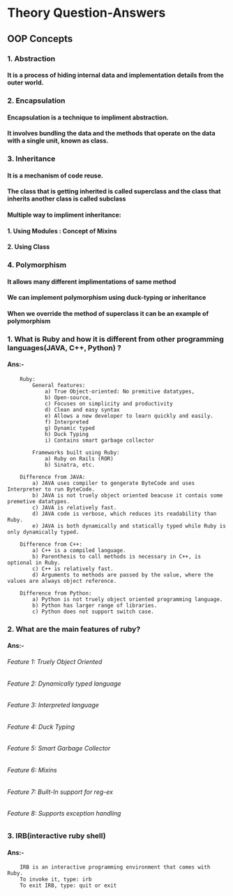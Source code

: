 # Theory Question-Answers

## OOP Concepts
### 1. Abstraction
#### It is a process of hiding internal data and implementation details from the outer world.
### 2. Encapsulation
#### Encapsulation is a technique to impliment abstraction.
#### It involves bundling the data and the methods that operate on the data with a single unit, known as class.
### 3. Inheritance
#### It is a mechanism of code reuse.
#### The class that is getting inherited is called superclass and the class that inherits another class is called subclass
#### Multiple way to impliment inheritance:
#### 1. Using Modules : Concept of Mixins
#### 2. Using Class
### 4. Polymorphism
#### It allows many different implimentations of same method
#### We can implement polymorphism using duck-typing or inheritance
#### When we override the method of superclass it can be an example of polymorphism

### 1. What is Ruby and how it is different from other programming languages(JAVA, C++, Python) ?
#### Ans:-
        Ruby:
            General features:
                a) True Object-oriented: No premitive datatypes,
                b) Open-source,
                c) Focuses on simplicity and productivity
                d) Clean and easy syntax
                e) Allows a new developer to learn quickly and easily.
                f) Interpreted
                g) Dynamic typed
                h) Duck Typing
                i) Contains smart garbage collector

            Frameworks built using Ruby:
                a) Ruby on Rails (ROR)
                b) Sinatra, etc.

        Difference from JAVA:
            a) JAVA uses compiler to gengerate ByteCode and uses Interpreter to run ByteCode.
            b) JAVA is not truely object oriented beacuse it contais some premetive datatypes.
            c) JAVA is relatively fast.
            d) JAVA code is verbose, which reduces its readability than Ruby.
            e) JAVA is both dynamically and statically typed while Ruby is only dynamically typed.

        Difference from C++:
            a) C++ is a compiled language.
            b) Parenthesis to call methods is necessary in C++, is optional in Ruby.
            c) C++ is relatively fast.
            d) Arguments to methods are passed by the value, where the values are always object reference.

        Difference from Python:
            a) Python is not truely object oriented programming language.
            b) Python has larger range of libraries.
            c) Python does not support switch case.

### 2. What are the main features of ruby?
#### Ans:-
###### Feature 1: Truely Object Oriented
###### Feature 2: Dynamically typed language
###### Feature 3: Interpreted language
###### Feature 4: Duck Typing
###### Feature 5: Smart Garbage Collector
###### Feature 6: Mixins
###### Feature 7: Built-In support for reg-ex
###### Feature 8: Supports exception handling

### 3. IRB(interactive ruby shell)
#### Ans:-
        IRB is an interactive programming environment that comes with Ruby.
        To invoke it, type: irb
        To exit IRB, type: quit or exit

